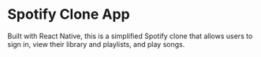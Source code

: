 # Spotify Clone App

Built with React Native, this is a simplified Spotify clone that allows users to sign in, view their library and playlists, and play songs.
